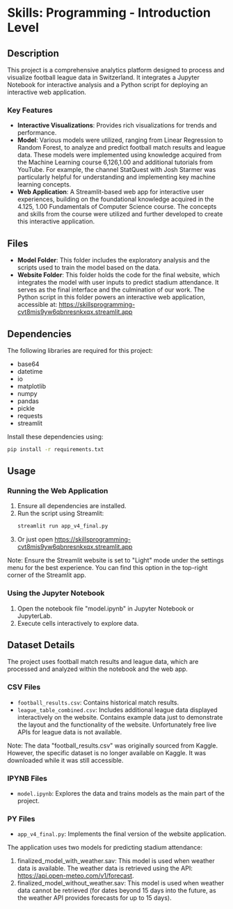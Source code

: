 
# Skills: Programming - Introduction Level

## Description
This project is a comprehensive analytics platform designed to process and visualize football league data in Switzerland. It integrates a Jupyter Notebook for interactive analysis and a Python script for deploying an interactive web application.

### Key Features
- **Interactive Visualizations**: Provides rich visualizations for trends and performance.
- **Model**: Various models were utilized, ranging from Linear Regression to Random Forest, to analyze and predict football match results and league data. These models were implemented using knowledge acquired from the Machine Learning course 6,126,1.00 and additional tutorials from YouTube. For example, the channel StatQuest with Josh Starmer was particularly helpful for understanding and implementing key machine learning concepts.
- **Web Application**: A Streamlit-based web app for interactive user experiences, building on the foundational knowledge acquired in the 4.125, 1.00 Fundamentals of Computer Science course. The concepts and skills from the course were utilized and further developed to create this interactive application.

## Files
- **Model Folder**: This folder includes the exploratory analysis and the scripts used to train the model based on the data.
- **Website Folder**: This folder holds the code for the final website, which integrates the model with user inputs to predict stadium attendance. It serves as the final interface and the culmination of our work. The Python script in this folder powers an interactive web application, accessible at: https://skillsprogramming-cvt8mis9yw6qbnresnkxqx.streamlit.app

## Dependencies
The following libraries are required for this project:
- base64
- datetime
- io
- matplotlib
- numpy
- pandas
- pickle
- requests
- streamlit

Install these dependencies using:
```bash
pip install -r requirements.txt
```

## Usage

### Running the Web Application
1. Ensure all dependencies are installed.
2. Run the script using Streamlit:
   ```bash
   streamlit run app_v4_final.py
   ```
3. Or just open https://skillsprogramming-cvt8mis9yw6qbnresnkxqx.streamlit.app

Note: Ensure the Streamlit website is set to "Light" mode under the settings menu for the best experience. You can find this option in the top-right corner of the Streamlit app.

### Using the Jupyter Notebook
1. Open the notebook file "model.ipynb" in Jupyter Notebook or JupyterLab.
2. Execute cells interactively to explore data.

## Dataset Details
The project uses football match results and league data, which are processed and analyzed within the notebook and the web app.

### CSV Files
- `football_results.csv`: Contains historical match results.
- `league_table_combined.csv`: Includes additional league data displayed interactively on the website. Contains example data just to demonstrate the layout and the functionality of the website. Unfortunately free live APIs for league data is not available.

Note: The data "football_results.csv" was originally sourced from Kaggle. However, the specific dataset is no longer available on Kaggle. It was downloaded while it was still accessible.

### IPYNB Files
- `model.ipynb`: Explores the data and trains models as the main part of the project.

### PY Files
- `app_v4_final.py`: Implements the final version of the website application.

The application uses two models for predicting stadium attendance:

1. finalized_model_with_weather.sav: This model is used when weather data is available. The weather data is retrieved using the API:
https://api.open-meteo.com/v1/forecast.
2. finalized_model_without_weather.sav: This model is used when weather data cannot be retrieved (for dates beyond 15 days into the future, as the weather API provides forecasts for up to 15 days).